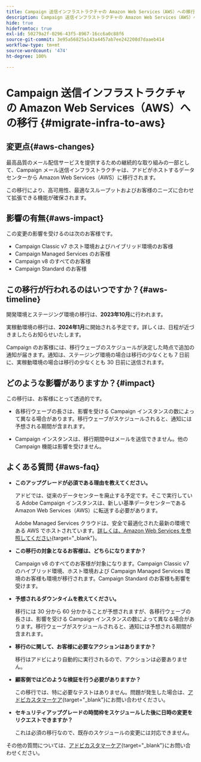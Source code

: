 ```yaml
---
title: Campaign 送信インフラストラクチャの Amazon Web Services（AWS）への移行
description: Campaign 送信インフラストラクチャの Amazon Web Services（AWS）への移行
hide: true
hidefromtoc: true
exl-id: 50279a2f-0296-43f5-8967-16cc6a0c88f6
source-git-commit: 3e95a56825a143a4457ab7ee242208d7daaeb414
workflow-type: tm+mt
source-wordcount: '474'
ht-degree: 100%

---
```


# Campaign 送信インフラストラクチャの Amazon Web Services（AWS）への移行 {#migrate-infra-to-aws}

## 変更点{#aws-changes}

最高品質のメール配信サービスを提供するための継続的な取り組みの一部として、Campaign メール送信インフラストラクチャは、アドビがホストするデータセンターから Amazon Web Services（AWS）に移行されます。

この移行により、高可用性、最適なスループットおよびお客様のニーズに合わせて拡張できる機能が確保されます。

## 影響の有無{#aws-impact}

この変更の影響を受けるのは次のお客様です。

* Campaign Classic v7 ホスト環境およびハイブリッド環境のお客様
* Campaign Managed Services のお客様
* Campaign v8 のすべてのお客様
* Campaign Standard のお客様

## この移行が行われるのはいつですか？{#aws-timeline}

開発環境とステージング環境の移行は、**2023年10月**&#x200B;に行われます。

実稼動環境の移行は、**2024年1月**&#x200B;に開始される予定です。詳しくは、日程が近づきましたらお知らせいたします。

Campaign のお客様には、移行ウェーブのスケジュールが決定した時点で追加の通知が届きます。通知は、ステージング環境の場合は移行の少なくとも 7 日前に、実稼動環境の場合は移行の少なくとも 30 日前に送信されます。

## どのような影響がありますか？{#impact}

この移行は、お客様にとって透過的です。

* 各移行ウェーブの長さは、影響を受ける Campaign インスタンスの数によって異なる場合があります。移行ウェーブがスケジュールされると、通知には予想される期間が含まれます。

* Campaign インスタンスは、移行期間中はメールを送信できません。他の Campaign 機能は影響を受けません。


## よくある質問 {#aws-faq}

* **このアップグレードが必須である理由を教えてください。**

  アドビでは、従来のデータセンターを廃止する予定です。そこで実行している Adobe Campaign インスタンスは、新しい基準データセンターである Amazon Web Services（AWS）に転送する必要があります。

  Adobe Managed Services クラウドは、安全で最適化された最新の環境である AWS でホストされています。[詳しくは、Amazon Web Services を参照してください](https://aws.amazon.com/application-hosting/benefits/){target="_blank"}。

* **この移行の対象となるお客様は、どちらになりますか？**

  Campaign v8 のすべてのお客様が対象になります。Campaign Classic v7 のハイブリッド環境、ホスト環境および Campaign Managed Services 環境のお客様も環境が移行されます。Campaign Standard のお客様も影響を受けます。

* **予想されるダウンタイムを教えてください。**

  移行には 30 分から 60 分かかることが予想されますが、各移行ウェーブの長さは、影響を受ける Campaign インスタンスの数によって異なる場合があります。移行ウェーブがスケジュールされると、通知には予想される期間が含まれます。

* **移行のに関して、お客様に必要なアクションはありますか？**

  移行はアドビにより自動的に実行されるので、アクションは必要ありません。

* **顧客側ではどのような検証を行う必要がありますか？**

  この移行では、特に必要なテストはありません。問題が発生した場合は、[アドビカスタマーケア](https://experienceleague.adobe.com/ja?support-solution=Campaign&amp;lang=ja#support){target="_blank"}にお問い合わせください。


* **セキュリティアップグレードの時間枠をスケジュールした後に日時の変更をリクエストできますか？**

  これは必須の移行なので、既存のスケジュールの変更には対応できません。

その他の質問については、[アドビカスタマーケア](https://experienceleague.adobe.com/ja?support-solution=Campaign&amp;lang=ja#support){target="_blank"}にお問い合わせください。
